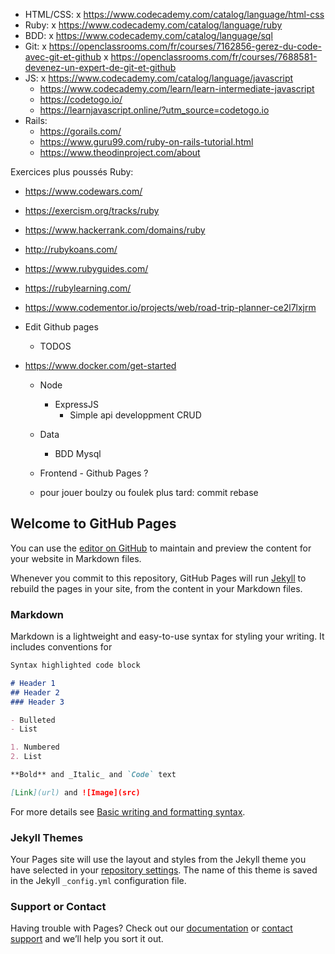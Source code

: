- HTML/CSS:
    x https://www.codecademy.com/catalog/language/html-css
- Ruby: 
    x https://www.codecademy.com/catalog/language/ruby
- BDD:
    x https://www.codecademy.com/catalog/language/sql
- Git:
    x https://openclassrooms.com/fr/courses/7162856-gerez-du-code-avec-git-et-github
    x https://openclassrooms.com/fr/courses/7688581-devenez-un-expert-de-git-et-github
- JS:
    x https://www.codecademy.com/catalog/language/javascript
    - https://www.codecademy.com/learn/learn-intermediate-javascript
    - https://codetogo.io/
    - https://learnjavascript.online/?utm_source=codetogo.io
- Rails:
    - https://gorails.com/
    - https://www.guru99.com/ruby-on-rails-tutorial.html
    - https://www.theodinproject.com/about

Exercices plus poussés Ruby:
  - https://www.codewars.com/
  - https://exercism.org/tracks/ruby
  - https://www.hackerrank.com/domains/ruby
  - http://rubykoans.com/
  - https://www.rubyguides.com/
  - https://rubylearning.com/

- https://www.codementor.io/projects/web/road-trip-planner-ce2l7lxjrm


- Edit Github pages
  - TODOS
- https://www.docker.com/get-started
  - Node
    - ExpressJS
      - Simple api developpment CRUD
  - Data
    - BDD Mysql 
  - Frontend - Github Pages ?        
 
  - pour jouer boulzy ou foulek plus tard: commit rebase 


## Welcome to GitHub Pages

You can use the [editor on GitHub](https://github.com/fabuliqiao/fabuliqiao.github.io/edit/main/README.md) to maintain and preview the content for your website in Markdown files.

Whenever you commit to this repository, GitHub Pages will run [Jekyll](https://jekyllrb.com/) to rebuild the pages in your site, from the content in your Markdown files.

### Markdown

Markdown is a lightweight and easy-to-use syntax for styling your writing. It includes conventions for

```markdown
Syntax highlighted code block

# Header 1
## Header 2
### Header 3

- Bulleted
- List

1. Numbered
2. List

**Bold** and _Italic_ and `Code` text

[Link](url) and ![Image](src)
```

For more details see [Basic writing and formatting syntax](https://docs.github.com/en/github/writing-on-github/getting-started-with-writing-and-formatting-on-github/basic-writing-and-formatting-syntax).

### Jekyll Themes

Your Pages site will use the layout and styles from the Jekyll theme you have selected in your [repository settings](https://github.com/fabuliqiao/fabuliqiao.github.io/settings/pages). The name of this theme is saved in the Jekyll `_config.yml` configuration file.

### Support or Contact

Having trouble with Pages? Check out our [documentation](https://docs.github.com/categories/github-pages-basics/) or [contact support](https://support.github.com/contact) and we’ll help you sort it out.
